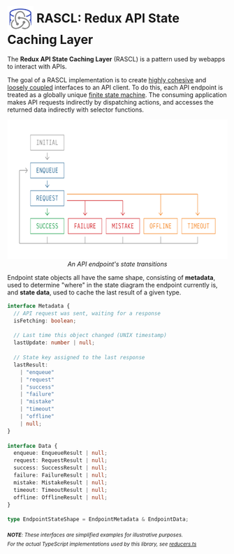 <h1>
  <img
    src="docs/media/RASCL%20Logo.svg"
    alt="RASCL State Diagram"
    height="60px"
    align="center"
  /> RASCL: Redux API State Caching Layer</h1>

The **Redux API State Caching Layer** (RASCL) is a pattern used by webapps to interact with APIs.

The goal of a RASCL implementation is to create [highly cohesive](https://en.wikipedia.org/wiki/Cohesion_%28computer_science%29#High_cohesion) and [loosely coupled](https://en.wikipedia.org/wiki/Loose_coupling) interfaces to an API client. To do this, each API endpoint is treated as a globally unique [finite state machine](https://en.wikipedia.org/wiki/Finite-state_machine). The consuming application makes API requests indirectly by dispatching actions, and accesses the returned data indirectly with selector functions.

<p align="center">
  <img
    src="docs/media/RASCL%20State%20Diagram.svg"
    alt="RASCL State Diagram"
    height="320px"
    width="100%"
  />
  <i>An API endpoint's state transitions</i>
</p>

Endpoint state objects all have the same shape, consisting of **metadata**, used to determine "where" in the state diagram the endpoint currently is, and **state data**, used to cache the last result of a given type.

```typescript
interface Metadata {
  // API request was sent, waiting for a response
  isFetching: boolean;

  // Last time this object changed (UNIX timestamp)
  lastUpdate: number | null;

  // State key assigned to the last response
  lastResult:
    | "enqueue"
    | "request"
    | "success"
    | "failure"
    | "mistake"
    | "timeout"
    | "offline"
    | null;
}

interface Data {
  enqueue: EnqueueResult | null;
  request: RequestResult | null;
  success: SuccessResult | null;
  failure: FailureResult | null;
  mistake: MistakeResult | null;
  timeout: TimeoutResult | null;
  offline: OfflineResult | null;
}

type EndpointStateShape = EndpointMetadata & EndpointData;
```

<sub>_**NOTE**: These interfaces are simplified examples for illustrative purposes.\
For the actual TypeScript implementations used by this library, see [reducers.ts](./src/reducers.ts)_</sub>
